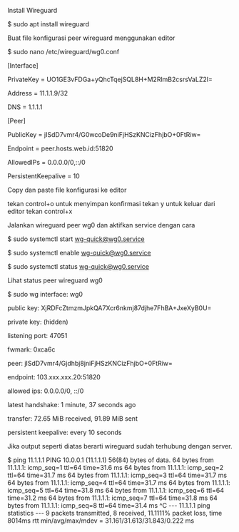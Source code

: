 Install Wireguard

$ sudo apt install wireguard


Buat file konfigurasi peer wireguard menggunakan editor

$ sudo nano /etc/wireguard/wg0.conf


[Interface]

PrivateKey = UO1GE3vFDGa+yQhcTqejSQL8H+M2RlmB2csrsVaLZ2I=

Address = 11.1.1.9/32

DNS = 1.1.1.1



[Peer]

PublicKey = jISdD7vmr4/G0wcoDe9niFjHSzKNCizFhjbO+0FtRiw=

Endpoint = peer.hosts.web.id:51820

AllowedIPs = 0.0.0.0/0,::/0

PersistentKeepalive = 10

Copy dan paste file konfigurasi ke editor

tekan control+o untuk menyimpan konfirmasi tekan y untuk keluar dari editor tekan control+x

Jalankan wireguard peer wg0 dan aktifkan service dengan cara 

$ sudo systemctl start wg-quick@wg0.service

$ sudo systemctl enable wg-quick@wg0.service

$ sudo systemctl status wg-quick@wg0.service

Lihat status peer wireguard wg0

$ sudo wg
interface: wg0

  public key: XjRDFcZtmzmJpkQA7Xcr6nkmj87djhe7FhBA+JxeXyB0U=

  private key: (hidden)

  listening port: 47051

  fwmark: 0xca6c



peer: jISdD7vmr4/Gjdhbj8jniFjHSzKNCizFhjbO+0FtRiw=

  endpoint: 103.xxx.xxx.20:51820

  allowed ips: 0.0.0.0/0, ::/0

  latest handshake: 1 minute, 37 seconds ago

  transfer: 72.65 MiB received, 91.89 MiB sent

  persistent keepalive: every 10 seconds

Jika output seperti diatas berarti wireguard sudah terhubung dengan server.

$ ping 11.1.1.1
PING 10.0.0.1 (11.1.1.1) 56(84) bytes of data.
64 bytes from 11.1.1.1: icmp_seq=1 ttl=64 time=31.6 ms
64 bytes from 11.1.1.1: icmp_seq=2 ttl=64 time=31.7 ms
64 bytes from 11.1.1.1: icmp_seq=3 ttl=64 time=31.7 ms
64 bytes from 11.1.1.1: icmp_seq=4 ttl=64 time=31.7 ms
64 bytes from 11.1.1.1: icmp_seq=5 ttl=64 time=31.8 ms
64 bytes from 11.1.1.1: icmp_seq=6 ttl=64 time=31.2 ms
64 bytes from 11.1.1.1: icmp_seq=7 ttl=64 time=31.8 ms
64 bytes from 11.1.1.1: icmp_seq=8 ttl=64 time=31.4 ms
^C
--- 11.1.1.1 ping statistics ---
9 packets transmitted, 8 received, 11.1111% packet loss, time 8014ms
rtt min/avg/max/mdev = 31.161/31.613/31.843/0.222 ms
